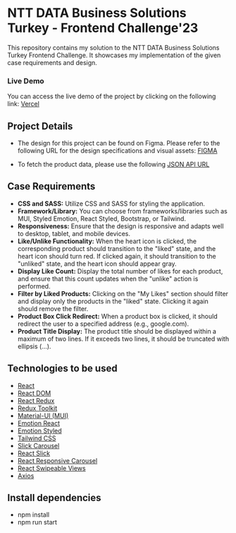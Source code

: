 # NTT DATA Business Solutions Turkey - Frontend Challenge'23

This repository contains my solution to the NTT DATA Business Solutions Turkey Frontend Challenge. It showcases my implementation of the given case requirements and design.

### Live Demo
You can access the live demo of the project by clicking on the following link: [Vercel](https://ntt-data-frontend-case-w9oe.vercel.app/)

## Project Details

- The design for this project can be found on Figma. Please refer to the following URL for the design specifications and visual assets: [FIGMA](https://www.figma.com/file/STzY429FfaHd51OsBVn0iE/NTT-FE?node-id=0%3A1&t=L1x8LAj5cSHgY2gs-0)

- To fetch the product data, please use the following [JSON API URL](https://honey-badgers-ecommerce.glitch.me/products)

## Case Requirements

- **CSS and SASS:** Utilize CSS and SASS for styling the application.
- **Framework/Library:** You can choose from frameworks/libraries such as MUI, Styled Emotion, React Styled, Bootstrap, or Tailwind.
- **Responsiveness:** Ensure that the design is responsive and adapts well to desktop, tablet, and mobile devices.
- **Like/Unlike Functionality:** When the heart icon is clicked, the corresponding product should transition to the "liked" state, and the heart icon should turn red. If clicked again, it should transition to the "unliked" state, and the heart icon should appear gray.
- **Display Like Count:** Display the total number of likes for each product, and ensure that this count updates when the "unlike" action is performed.
- **Filter by Liked Products:** Clicking on the "My Likes" section should filter and display only the products in the "liked" state. Clicking it again should remove the filter.
- **Product Box Click Redirect:** When a product box is clicked, it should redirect the user to a specified address (e.g., google.com).
- **Product Title Display:** The product title should be displayed within a maximum of two lines. If it exceeds two lines, it should be truncated with ellipsis (...).

## Technologies to be used
- [React](https://reactjs.org/)
- [React DOM](https://reactjs.org/docs/react-dom.html)
- [React Redux](https://react-redux.js.org/)
- [Redux Toolkit](https://redux-toolkit.js.org/)
- [Material-UI (MUI)](https://mui.com/)
- [Emotion React](https://emotion.sh/docs/introduction)
- [Emotion Styled](https://emotion.sh/docs/styled)
- [Tailwind CSS](https://tailwindcss.com/)
- [Slick Carousel](https://kenwheeler.github.io/slick/)
- [React Slick](https://github.com/akiran/react-slick)
- [React Responsive Carousel](https://www.npmjs.com/package/react-responsive-carousel)
- [React Swipeable Views](https://react-swipeable-views.com/)
- [Axios](https://axios-http.com/)

## Install dependencies
- npm install
- npm run start